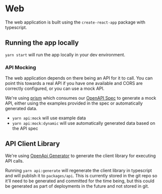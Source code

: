 # Web

The web application is built using the `create-react-app` package with typescript. 

## Running the app locally

`yarn start` will run the app locally in your dev environment.

### API Mocking

The web application depends on there being an API for it to call. You can point this towards a real API if you have one available and CORS are correctly configured, or you can use a mock API.

We're using [prism](https://github.com/stoplightio/prism) which consumes our [OpenAPI Spec](../api/openapi.yml) to generate a mock API, either using the examples provided in the spec or automatically generated data.

* `yarn api:mock` will use example data
* `yarn api:mock:dynamic` will use automatically generated data based on the API spec

## API Client Library

We're using [OpenApi Generator](https://openapi-generator.tech/) to generate the client library for executing API calls.

Running `yarn api:generate` will regenerate the client library in typescript and will publish it to `packages/api`. This is currently stored in the git repo so it'll need to be generated and committed for the time being, but this could be generated as part of deployments in the future and not stored in git.
